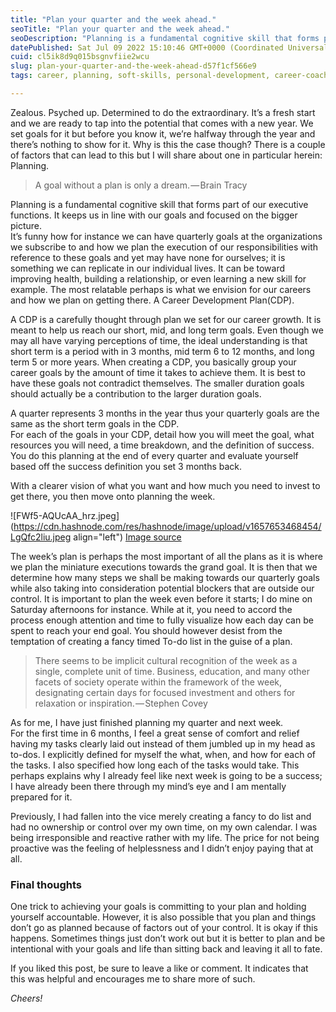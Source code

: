 ```yaml
---
title: "Plan your quarter and the week ahead."
seoTitle: "Plan your quarter and the week ahead."
seoDescription: "Planning is a fundamental cognitive skill that forms part of our executive functions. It keeps us in line with our goals and focused on the bigger picture."
datePublished: Sat Jul 09 2022 15:10:46 GMT+0000 (Coordinated Universal Time)
cuid: cl5ik8d9q015bsgnvfiie2wcu
slug: plan-your-quarter-and-the-week-ahead-d57f1cf566e9
tags: career, planning, soft-skills, personal-development, career-coach

---
```


Zealous. Psyched up. Determined to do the extraordinary. It’s a fresh start and we are ready to tap into the potential that comes with a new year. We set goals for it but before you know it, we’re halfway through the year and there’s nothing to show for it. Why is this the case though? There is a couple of factors that can lead to this but I will share about one in particular herein: Planning.

> A goal without a plan is only a dream. — Brain Tracy

Planning is a fundamental cognitive skill that forms part of our executive functions. It keeps us in line with our goals and focused on the bigger picture.  
It’s funny how for instance we can have quarterly goals at the organizations we subscribe to and how we plan the execution of our responsibilities with reference to these goals and yet may have none for ourselves; it is something we can replicate in our individual lives. It can be toward improving health, building a relationship, or even learning a new skill for example. The most relatable perhaps is what we envision for our careers and how we plan on getting there. A Career Development Plan(CDP).

A CDP is a carefully thought through plan we set for our career growth. It is meant to help us reach our short, mid, and long term goals. Even though we may all have varying perceptions of time, the ideal understanding is that short term is a period with in 3 months, mid term 6 to 12 months, and long term 5 or more years. When creating a CDP, you basically group your career goals by the amount of time it takes to achieve them. It is best to have these goals not contradict themselves. The smaller duration goals should actually be a contribution to the larger duration goals.

A quarter represents 3 months in the year thus your quarterly goals are the same as the short term goals in the CDP.   
For each of the goals in your CDP, detail how you will meet the goal, what resources you will need, a time breakdown, and the definition of success. You do this planning at the end of every quarter and evaluate yourself based off the success definition you set 3 months back.

With a clearer vision of what you want and how much you need to invest to get there, you then move onto planning the week.

![FWf5-AQUcAA_hrz.jpeg](https://cdn.hashnode.com/res/hashnode/image/upload/v1657653468454/LgQfc2liu.jpeg align="left")
[Image source](https://twitter.com/strongminded101/status/1542478214232023042?s=20&t=SHvJ88KJfR9lfqlzOvi-sA)

The week’s plan is perhaps the most important of all the plans as it is where we plan the miniature executions towards the grand goal. It is then that we determine how many steps we shall be making towards our quarterly goals while also taking into consideration potential blockers that are outside our control. It is important to plan the week even before it starts; I do mine on Saturday afternoons for instance. While at it, you need to accord the process enough attention and time to fully visualize how each day can be spent to reach your end goal. You should however desist from the temptation of creating a fancy timed To-do list in the guise of a plan.

> There seems to be implicit cultural recognition of the week as a single, complete unit of time. Business, education, and many other facets of society operate within the framework of the week, designating certain days for focused investment and others for relaxation or inspiration. — Stephen Covey

As for me, I have just finished planning my quarter and next week.  
For the first time in 6 months, I feel a great sense of comfort and relief having my tasks clearly laid out instead of them jumbled up in my head as to-dos. I explicitly defined for myself the what, when, and how for each of the tasks. I also specified how long each of the tasks would take. This perhaps explains why I already feel like next week is going to be a success; I have already been there through my mind’s eye and I am mentally prepared for it.

Previously, I had fallen into the vice merely creating a fancy to do list and had no ownership or control over my own time, on my own calendar. I was being irresponsible and reactive rather with my life. The price for not being proactive was the feeling of helplessness and I didn’t enjoy paying that at all.

### Final thoughts

One trick to achieving your goals is committing to your plan and holding yourself accountable. However, it is also possible that you plan and things don’t go as planned because of factors out of your control. It is okay if this happens. Sometimes things just don’t work out but it is better to plan and be intentional with your goals and life than sitting back and leaving it all to fate.

If you liked this post, be sure to leave a like or comment. It indicates that this was helpful and encourages me to share more of such.

*Cheers!*